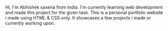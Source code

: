 Hi, I'm Abhishek saxena from India. I'm currently learning web development and made this project for the given task. This is a personal portfolio website i made using HTML & CSS only.
It showcases a few projects i made or currently working upon.
